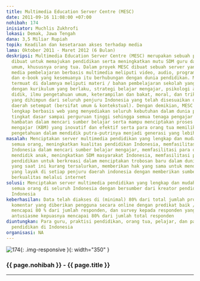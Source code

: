 ```yaml
---
title: Multimedia Education Server Centre (MESC)
date: 2011-09-16 11:08:00 +07:00
nohibah: 174
inisiator: Muchlis Zukhrofi
lokasi: Demak, Jawa Tengah
dana: 3,5 Miliar Rupiah
topik: Keadilan dan kesetaraan akses terhadap media
lama: Oktober 2011 - Maret 2012 (6 Bulan)
deskripsi: Multimedia Education Server Centre (MESC) merupakan sebuah program yang
  dibuat untuk memajukan pendidikan serta meningkatkan mutu SDM guru dan masyarakat
  umum, khususnya orang tua. Dalam proyek MESC dibuat sebuah server yang menyediakan
  media pembelajaran berbasis multimedia meliputi video, audio, program pembelajaran,
  dan e-book yang kesemuanya itu berhubungan dengan dunia pendidikan. Materi yang
  termuat di dalamnya meliputi materi / bahan pembelajaran sekolah yang telah disesuaikan
  dengan kurikulum yang berlaku, strategi belajar mengajar, psikologi anak dan peserta
  didik, ilmu pengetahuan umum, keterampilan dan bakat, moral, dan trik pengajaran
  yang dihimpun dari seluruh penjuru Indonesia yang telah disesuaikan dengan kebutuhan
  daerah setempat (bersifat umum & kontekstual). Dengan demikian, MESC merupakan server
  lengkap berbasis web yang menyediakan seluruh kebutuhan dalam dunia pendidikan dari
  tingkat dasar sampai perguruan tinggi sehingga semua tenaga pengajar tidak mengalami
  hambatan dalam mencari sumber belajar serta mampu menciptakan proses kegiatan belajar
  mengajar (KBM) yang inovatif dan efektif serta para orang tua memiliki acuan dan
  pengetahuan dalam mendidik putra-putrinya menjadi generasi yang lebih baik dan bermanfaat
masalah: Menciptakan server multimedia pendidikan yang lengkap dan mudah diakses oleh
  semua orang, meningkatkan kualitas pendidikan Indonesia, memfasilitasi guru seluruh
  Indonesia dalam mencari sumber belajar mengajar, memfasilitasi para orang tua dalam
  mendidik anak, meningkatkan SDM masyarakat Indonesia, memfasilitasi para kreator
  pendidikan untuk berkreasi dalam menciptakan trobosan baru dalam dunia pendidikan
  yang saat ini kurang tersalurkan, memberikan hak yang sama untuk mendapatkan pendidikan
  yang layak di setiap penjuru daerah indonesia dengan memberikan sumber belajar yang
  berkualitas melalui internet
solusi: Menciptakan server multimedia pendidikan yang lengkap dan mudah diakses oleh
  semua orang di seluruh Indonesia dengan bersumber dari kreator pendidikan seluruh
  Indonesia
keberhasilan: Data telah diakses di (minimal) 80% dari total jumlah provinsi di Indonesia,
  komentar yang diberikan pengguna secara online dengan predikat baik / memuaskan
  mencapai 80 % dari jumlah responden, dan survey kepada responden yang memberikan
  antusiasme kepuasnya mencapai 80% dari jumlah total responden
diuntungkan: Para guru, praktisi pendidikan, orang tua, pelajar, dan para kreator
  pendidikan di Indonesia
organisasi: NA
---
```


![174](/static/img/hibahcmb/174.png){: .img-responsive }{: width="350" }

### {{ page.nohibah }} - {{ page.title }}

---
